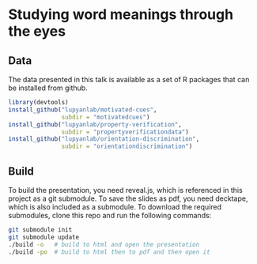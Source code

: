 # Studying word meanings through the eyes

## Data

The data presented in this talk is available as a set of R packages that can be installed from github.

```R
library(devtools)
install_github("lupyanlab/motivated-cues",
               subdir = "motivatedcues")
install_github("lupyanlab/property-verification",
               subdir = "propertyverificationdata")
install_github("lupyanlab/orientation-discrimination",
               subdir = "orientationdiscrimination")
```

## Build

To build the presentation, you need reveal.js, which is referenced in this project as a git submodule. To save the slides as pdf, you need decktape, which is also included as a submodule. To download the required submodules, clone this repo and run the following commands:

```bash
git submodule init
git submodule update
./build -o   # build to html and open the presentation
./build -po  # build to html then to pdf and then open it
```

